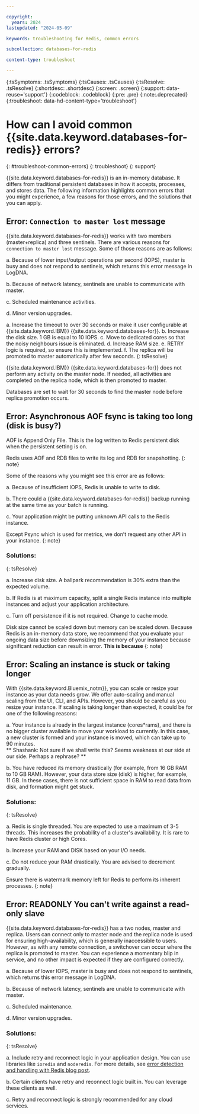 ```yaml
---

copyright:
  years: 2024
lastupdated: "2024-05-09"

keywords: troubleshooting for Redis, common errors

subcollection: databases-for-redis

content-type: troubleshoot

---
```


{:tsSymptoms: .tsSymptoms}
{:tsCauses: .tsCauses}
{:tsResolve: .tsResolve}
{:shortdesc: .shortdesc}
{:screen: .screen}
{:support: data-reuse='support'}
{:codeblock: .codeblock}
{:pre: .pre}
{:note:.deprecated}
{:troubleshoot: data-hd-content-type='troubleshoot'}


# How can I avoid common {{site.data.keyword.databases-for-redis}} errors?
{: #troubleshoot-common-errors}
{: troubleshoot}
{: support}


{{site.data.keyword.databases-for-redis}} is an in-memory database. It differs from traditional persistent databases in how it accepts, processes, and stores data. The following information highlights common errors that you might experience, a few reasons for those errors, and the solutions that you can apply.

## Error: `Connection to master lost` message

{{site.data.keyword.databases-for-redis}} works with two members (master+replica) and three sentinels. There are various reasons for `connection to master lost` message.  Some of those reasons are as follows:

a. Because of lower input/output operations per second (IOPS), master is busy and does not respond to sentinels, which returns this error message in LogDNA. 

b. Because of network latency, sentinels are unable to communicate with master.

c. Scheduled maintenance activities.

d. Minor version upgrades.


a. Increase the timeout to over 30 seconds or make it user configurable at {{site.data.keyword.IBM}} {{site.data.keyword.databases-for}}.
b. Increase the disk size. 1 GB is equal to 10 IOPS.
c. Move to dedicated cores so that the noisy neighbours issue is eliminated.
d. Increase RAM size.
e. RETRY logic is required, so ensure this is implemented.
f. The replica will be promoted to master automatically after few seconds.
{: tsResolve}

{{site.data.keyword.IBM}} {{site.data.keyword.databases-for}} does not perform any activity on the master node. If needed, all activities are completed on the replica node, which is then promoted to master.


Databases are set to wait for 30 seconds to find the master node before replica promotion occurs.

## Error: Asynchronous AOF fsync is taking too long (disk is busy?)

AOF is Append Only File. This is the log written to Redis persistent disk when the persistent setting is on. 

Redis uses AOF and RDB files to write its log and RDB for snapshotting.
{: note}

Some of the reasons why you might see this error are as follows:

a. Because of insufficient IOPS, Redis is unable to write to disk.

b. There could a {{site.data.keyword.databases-for-redis}} backup running at the same time as your batch is running.

c. Your application might be putting unknown API calls to the Redis instance. 

Except Psync which is used for metrics, we don’t request any other API in your instance.
{: note}

### Solutions:
{: tsResolve}

a. Increase disk size. A ballpark recommendation is 30% extra than the expected volume.

b. If Redis is at maximum capacity, split a single Redis instance into multiple instances and adjust your application architecture.

c. Turn off persistence if it is not required. Change to cache mode.

Disk size cannot be scaled down but memory can be scaled down. Because Redis is an in-memory data store, we recommend that you evaluate your ongoing data size before downsizing the memory of your instance because significant reduction can result in error. **This is because**
{: note}

## Error: Scaling an instance is stuck or taking longer

With {{site.data.keyword.Bluemix_notm}}, you can scale or resize your instance as your data needs grow. We offer auto-scaling and manual scaling from the UI, CLI, and APIs. However, you should be careful as you resize your instance. If scaling is taking longer than expected, it could be for one of the following reasons:

a. Your instance is already in the largest instance (cores*rams), and there is no bigger cluster available to move your workload to currently. In this case, a new cluster is formed and your instance is moved, which can take up to 90 minutes.  
** Shashank: Not sure if we shall write this? Seems weakness at our side at our side. Perhaps a rephrase? **

b. You have reduced its memory drastically (for example, from 16 GB RAM to 10 GB RAM). However, your data store size (disk) is higher, for example, 11 GB. In these cases, there is not sufficient space in RAM to read data from disk, and formation might get stuck.

### Solutions:
{: tsResolve}

a. Redis is single threaded. You are expected to use a maximum of 3-5 threads. This increases the probability of a cluster's availability. It is rare to have Redis cluster or high Cores. 

b. Increase your RAM and DISK based on your I/O needs.

c. Do not reduce your RAM drastically. You are advised to decrement gradually.

Ensure there is watermark memory left for Redis to perform its inherent processes.
{: note} 

## Error: READONLY You can't write against a read-only slave

{{site.data.keyword.databases-for-redis}} has a two nodes, master and replica. Users can connect only to master node and the replica node is used for ensuring high-availability, which is generally inaccessible to users. However, as with any remote connection, a switchover can occur where the replica is promoted to master. You can experience a momentary blip in service, and no other impact is expected if they are configured correctly.

a. Because of lower IOPS, master is busy and does not respond to sentinels, which returns this error message in LogDNA.

b. Because of network latency, sentinels are unable to communicate with master.

c. Scheduled maintenance.

d. Minor version upgrades.

### Solutions:
{: tsResolve}

a. Include retry and reconnect logic in your application design. You can use libraries like `ioredis` and `noderedis`. For more details, see [error detection and handling with Redis blog post](https://developer.ibm.com/articles/error-detection-and-handling-with-redis/).

b. Certain clients have retry and reconnect logic built in. You can leverage these clients as well.

c. Retry and reconnect logic is strongly recommended for any cloud services.

 






